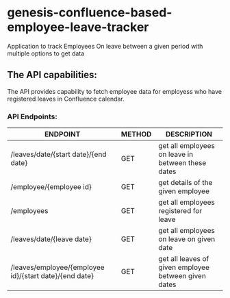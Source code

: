 # genesis-confluence-based-employee-leave-tracker
Application to track Employees On leave between a given period with multiple options to get data

## The API capabilities:
The API provides capability to fetch employee data for employess who have registered leaves in Confluence calendar.

### API Endpoints:
| ENDPOINT                                               | METHOD  | DESCRIPTION                                           |
|--------------------------------------------------------|---------|-------------------------------------------------------|
| /leaves/date/{start date}/{end date}                   | GET     | get all employees on leave in between these dates     |
| /employee/{employee id}                                | GET     | get details of the given employee                     |
| /employees                                             | GET     | get all employees registered for leave                |
| /leaves/date/{leave date}                              | GET     | get all employees on leave on given date              |
| /leaves/employee/{employee id}/{start date}/{end date} | GET     | get all leaves of given employee between given dates  |




